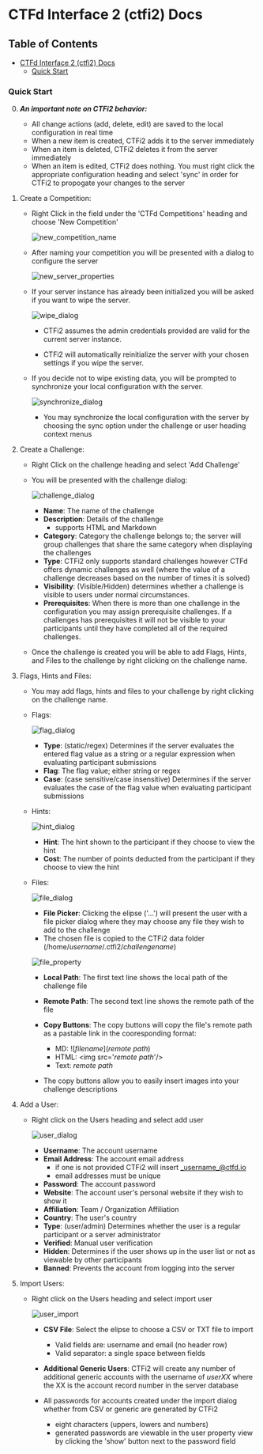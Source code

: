 # CTFd Interface 2 (ctfi2) Docs

## Table of Contents
- [CTFd Interface 2 (ctfi2) Docs](#CTFd-Interface-2-ctfi2-Docs)
    - [Quick Start](#quick-start)

### Quick Start
0) ***An important note on CTFi2 behavior:***
    - All change actions (add, delete, edit) are saved to the local configuration in real time
    - When a new item is created, CTFi2 adds it to the server immediately
    - When an item is deleted, CTFi2 deletes it from the server immediately
    - When an item is edited, CTFi2 does nothing. You must right click the appropriate configuration heading and select 'sync' in order for CTFi2 to propogate your changes to the server

1) Create a Competition:
    
    - Right Click in the field under the 'CTFd Competitions' heading and choose 'New Competition'
    
        ![new_competition_name](images/new_competition_name.jpeg)
    
    - After naming your competition you will be presented with a dialog to configure the server
    
        ![new_server_properties](images/new_server_properties.jpeg)
    
    - If your server instance has already been initialized you will be asked if you want to wipe the server. 
    
        ![wipe_dialog](images/wipe_dialog.jpeg)
    
        - CTFi2 assumes the admin credentials provided are valid for the current server instance.
        
        - CTFi2 will automatically reinitialize the server with your chosen settings if you wipe the server. 
        
    - If you decide not to wipe existing data, you will be prompted to synchronize your local configuration with the server.
    
        ![synchronize_dialog](images/synchronize_dialog.jpeg)
        
        - You may synchronize the local configuration with the server by choosing the sync option under the challenge or user heading context menus

2) Create a Challenge:
    - Right Click on the challenge heading and select 'Add Challenge'
    - You will be presented with the challenge dialog:
    
        ![challenge_dialog](images/challenge_dialog.jpeg)
    
        - **Name**: The name of the challenge
        - **Description**: Details of the challenge
            - supports HTML and Markdown
        - **Category**: Category the challenge belongs to; the server will group challenges that share the same category when displaying the challenges
        - **Type**: CTFi2 only supports standard challenges however CTFd offers dynamic challenges as well (where the value of  a challenge decreases based on the number of times it is solved)
        - **Visibility**: (Visible/Hidden) determines whether a challenge is visible to users under normal circumstances.
        - **Prerequisites**: When there is more than one challenge in the configuration you may assign prerequisite challenges. If a challenges has prerequisites it will not be visible to your participants until they have completed all of the required challenges.
    
    - Once the challenge is created you will be able to add Flags, Hints, and Files to the challenge by right clicking on the challenge name.
    
3) Flags, Hints and Files:
    - You may add flags, hints and files to your challenge by right clicking on the challenge name.
    
    - Flags:
    
        ![flag_dialog](images/flag_dialog.jpeg)
        
        - **Type**: (static/regex) Determines if the server evaluates the entered flag value as a string or a regular expression when evaluating participant submissions
        - **Flag**: The flag value; either string or regex
        - **Case**: (case sensitive/case insensitive) Determines if the server evaluates the case of the flag value when evaluating participant submissions
        
    - Hints:
    
        ![hint_dialog](images/hint_dialog.jpeg)
        
        - **Hint**: The hint shown to the participant if they choose to view the hint
        - **Cost**: The number of points deducted from the participant if they choose to view the hint
    
    - Files:
    
        ![file_dialog](images/file_dialog.jpeg)
        
        - **File Picker**: Clicking the elipse ('...') will present the user with a file picker dialog where they may choose any file they wish to add to the challenge
        - The chosen file is copied to the CTFi2 data folder (/home/_username_/.ctfi2/_challengename_)
        
        ![file_property](images/file_property.jpeg)
        
        - **Local Path**: The first text line shows the local path of the challenge file
        - **Remote Path**: The second text line shows the remote path of the file
        - **Copy Buttons**: The copy buttons will copy the file's remote path as a pastable link in the cooresponding format:
            - MD: \!\[_filename_\]\(_remote path_\)
            - HTML: \<img src='_remote path_'/\>
            - Text: _remote path_
        
        - The copy buttons allow you to easily insert images into your challenge descriptions

4) Add a User:
    -  Right click on the Users heading and select add user
    
        ![user_dialog](images/user_dialog.jpeg)
        
        - **Username**: The account username
        - **Email Address**: The account email address
            - if one is not provided CTFi2 will insert _username_@ctfd.io
            - email addresses must be unique
        - **Password**: The account password
        - **Website**: The account user's personal website if they wish to show it
        - **Affiliation**: Team / Organization Affiliation
        - **Country**: The user's country
        - **Type**: (user/admin) Determines whether the user is a regular participant or a server administrator
        - **Verified**: Manual user verification
        - **Hidden**: Determines if the user shows up in the user list or not as viewable by other participants
        - **Banned**: Prevents the account from logging into the server

5) Import Users:
    - Right click on the Users heading and select import user
    
        ![user_import](images/user_import.jpeg)
        
        - **CSV File**: Select the elipse to choose a CSV or TXT file to import
            - Valid fields are: username and email (no header row)
            - Valid separator: a single space between fields
        
        - **Additional Generic Users**: CTFi2 will create any number of additional generic accounts with the username of _userXX_ where the XX is the account record number in the server database
        
        - All passwords for accounts created under the import dialog whether from CSV or generic are generated by CTFi2
            - eight characters (uppers, lowers and numbers)
            - generated passwords are viewable in the user property view by clicking the 'show' button next to the password field
            